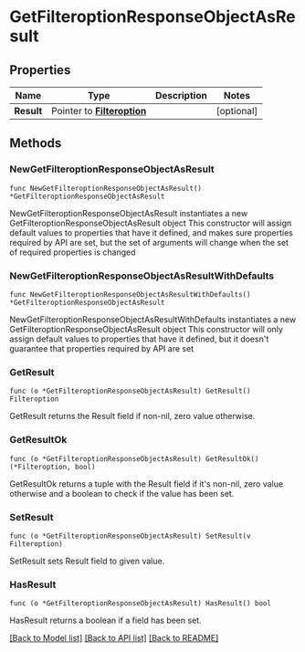 # GetFilteroptionResponseObjectAsResult

## Properties

Name | Type | Description | Notes
------------ | ------------- | ------------- | -------------
**Result** | Pointer to [**Filteroption**](Filteroption.md) |  | [optional] 

## Methods

### NewGetFilteroptionResponseObjectAsResult

`func NewGetFilteroptionResponseObjectAsResult() *GetFilteroptionResponseObjectAsResult`

NewGetFilteroptionResponseObjectAsResult instantiates a new GetFilteroptionResponseObjectAsResult object
This constructor will assign default values to properties that have it defined,
and makes sure properties required by API are set, but the set of arguments
will change when the set of required properties is changed

### NewGetFilteroptionResponseObjectAsResultWithDefaults

`func NewGetFilteroptionResponseObjectAsResultWithDefaults() *GetFilteroptionResponseObjectAsResult`

NewGetFilteroptionResponseObjectAsResultWithDefaults instantiates a new GetFilteroptionResponseObjectAsResult object
This constructor will only assign default values to properties that have it defined,
but it doesn't guarantee that properties required by API are set

### GetResult

`func (o *GetFilteroptionResponseObjectAsResult) GetResult() Filteroption`

GetResult returns the Result field if non-nil, zero value otherwise.

### GetResultOk

`func (o *GetFilteroptionResponseObjectAsResult) GetResultOk() (*Filteroption, bool)`

GetResultOk returns a tuple with the Result field if it's non-nil, zero value otherwise
and a boolean to check if the value has been set.

### SetResult

`func (o *GetFilteroptionResponseObjectAsResult) SetResult(v Filteroption)`

SetResult sets Result field to given value.

### HasResult

`func (o *GetFilteroptionResponseObjectAsResult) HasResult() bool`

HasResult returns a boolean if a field has been set.


[[Back to Model list]](../README.md#documentation-for-models) [[Back to API list]](../README.md#documentation-for-api-endpoints) [[Back to README]](../README.md)


